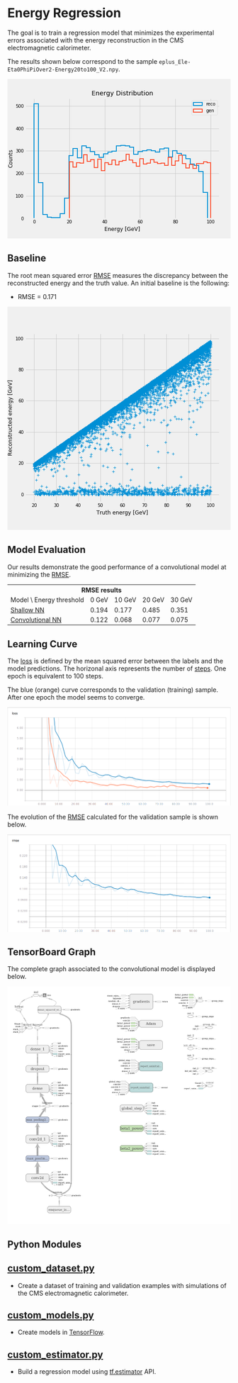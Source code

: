 # Energy Regression

The goal is to train a regression model that minimizes the experimental errors associated
with the energy reconstruction in the CMS electromagnetic calorimeter.

The results shown below correspond to the sample `eplus_Ele-Eta0PhiPiOver2-Energy20to100_V2.npy`.

![](notebooks/gen_energy.png)

## Baseline

The root mean squared error [RMSE](python/custom_estimator.py#L58) measures the discrepancy
between the reconstructed energy and the truth value. An initial baseline is the following:

- RMSE = 0.171

![](notebooks/reco_vs_gen_energy.png)

## Model Evaluation
Our results demonstrate the good performance of a convolutional model at minimizing the [RMSE](python/custom_estimator.py#L58).

<table>
  <tr>
    <th colspan="6"><span style="font-weight:bold">RMSE results</span></th>
  </tr>
  <tr>
    <td>Model \ Energy threshold</td>
    <td>0 GeV</td>
    <td>10 GeV</td>
    <td>20 GeV</td>
    <td>30 GeV</td>
  </tr>
  <tr>
    <td><a href="https://github.com/jruizvar/ml-physics/blob/master/python/custom_models.py#L6-L21">Shallow NN</a></td>
    <td>0.194</td>
    <td>0.177</td>
    <td>0.485</td>
    <td>0.351</td>
  </tr>
  <tr>
    <td><a href="https://github.com/jruizvar/ml-physics/blob/master/python/custom_models.py#L24-L59">Convolutional NN</a></td>
    <td>0.122</td>
    <td>0.068</td>
    <td>0.077</td>
    <td>0.075</td>
  </tr>
</table>

## Learning Curve
The [loss](python/custom_estimator.py#L45) is defined by the mean squared error between the labels and the model predictions.
The horizonal axis represents the number of [steps](python/custom_estimator.py#L80). One epoch is equivalent to 100 steps.

The blue (orange) curve corresponds to the validation (training) sample. After one epoch the model seems to converge.

![](doc/learning_curve.png)

The evolution of the [RMSE](python/custom_estimator.py#L58) calculated for the validation sample is shown below.

![](doc/rmse.png)

## TensorBoard Graph

The complete graph associated to the convolutional model is displayed below.

![](doc/graph.png)

## Python Modules

## [custom_dataset.py](python/custom_dataset.py)
- Create a dataset of training and validation examples with simulations of the CMS electromagnetic calorimeter.

## [custom_models.py](python/custom_models.py)
- Create models in [TensorFlow](https://www.tensorflow.org).

## [custom_estimator.py](python/custom_estimator.py)
- Build a regression model using [tf.estimator](https://www.tensorflow.org/api_docs/python/tf/estimator) API.
